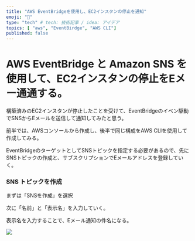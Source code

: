 ```yaml
---
title: "AWS EventBridgeを使用し、EC2インスタンの停止を通知"
emoji: "🐔"
type: "tech" # tech: 技術記事 / idea: アイデア
topics: [ "aws", "EventBirdge", "AWS CLI"]
published: false
---
```



# AWS EventBridge と Amazon SNS を使用して、EC2インスタンの停止をEメー通通する。

構築済みのEC2インスタンが停止したことを受けて、EventBridgeのイベン駆動でSNSからEメールを送信して通知してみたと思う。

前半では、AWSコンソールから作成し、後半で同じ構成をAWS CLIを使用して作成してみる。

EventBridgeのターゲットとしてSNSトピックを指定する必要があるので、先にSNSトピックの作成と、サブスクリプションでEメールアドレスを登録していく。

### SNS トピックを作成

まずは「SNSを作成」を選択

次に「名前」と「表示名」を入力していく。

表示名を入力することで、Eメール通知の件名になる。

![](https://storage.googleapis.com/zenn-user-upload/ff19cdc10166-20220910.png)

